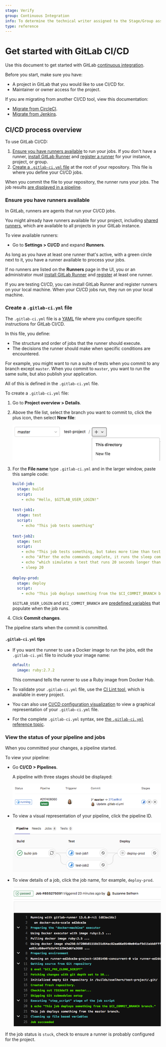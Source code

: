 ```yaml
---
stage: Verify
group: Continuous Integration
info: To determine the technical writer assigned to the Stage/Group associated with this page, see https://about.gitlab.com/handbook/engineering/ux/technical-writing/#assignments
type: reference
---
```


# Get started with GitLab CI/CD

Use this document to get started with
GitLab [continuous integration](https://about.gitlab.com/stages-devops-lifecycle/continuous-integration/).

Before you start, make sure you have:

- A project in GitLab that you would like to use CI/CD for.
- Maintainer or owner access for the project.

If you are migrating from another CI/CD tool, view this documentation:

- [Migrate from CircleCI](../migration/circleci.md).
- [Migrate from Jenkins](../migration/jenkins.md).

## CI/CD process overview

To use GitLab CI/CD:

1. [Ensure you have runners available](#ensure-you-have-runners-available) to run your jobs.
   If you don't have a runner, [install GitLab Runner](https://docs.gitlab.com/runner/install/)
   and [register a runner](https://docs.gitlab.com/runner/register/) for your instance, project, or group.
1. [Create a `.gitlab-ci.yml` file](#create-a-gitlab-ciyml-file)
   at the root of your repository. This file is where you define your CI/CD jobs.

When you commit the file to your repository, the runner runs your jobs.
The job results [are displayed in a pipeline](#view-the-status-of-your-pipeline-and-jobs).

### Ensure you have runners available

In GitLab, runners are agents that run your CI/CD jobs.

You might already have runners available for your project, including
[shared runners](../runners/README.md#shared-runners), which are
available to all projects in your GitLab instance.

To view available runners:

- Go to **Settings > CI/CD** and expand **Runners**.

As long as you have at least one runner that's active, with a green circle next to it,
you have a runner available to process your jobs.

If no runners are listed on the **Runners** page in the UI, you or an administrator
must [install GitLab Runner](https://docs.gitlab.com/runner/install/) and
[register](https://docs.gitlab.com/runner/register/) at least one runner.

If you are testing CI/CD, you can install GitLab Runner and register runners on your local machine.
When your CI/CD jobs run, they run on your local machine.

### Create a `.gitlab-ci.yml` file

The `.gitlab-ci.yml` file is a [YAML](https://en.wikipedia.org/wiki/YAML) file where
you configure specific instructions for GitLab CI/CD.

In this file, you define:

- The structure and order of jobs that the runner should execute.
- The decisions the runner should make when specific conditions are encountered.

For example, you might want to run a suite of tests when you commit to
any branch except `master`. When you commit to `master`, you want
to run the same suite, but also publish your application.

All of this is defined in the `.gitlab-ci.yml` file.

To create a `.gitlab-ci.yml` file:

1. Go to **Project overview > Details**.
1. Above the file list, select the branch you want to commit to,
   click the plus icon, then select **New file**:

   ![New file](img/new_file_v13_6.png)

1. For the **File name** type `.gitlab-ci.yml` and in the larger window,
   paste this sample code:

   ```yaml
   build-job:
     stage: build
     script:
       - echo "Hello, $GITLAB_USER_LOGIN!"

   test-job1:
     stage: test
     script:
       - echo "This job tests something"

   test-job2:
     stage: test
     script:
       - echo "This job tests something, but takes more time than test-job1."
       - echo "After the echo commands complete, it runs the sleep command for 20 seconds"
       - echo "which simulates a test that runs 20 seconds longer than test-job1"
       - sleep 20

   deploy-prod:
     stage: deploy
     script:
       - echo "This job deploys something from the $CI_COMMIT_BRANCH branch."
   ```

   `$GITLAB_USER_LOGIN` and `$CI_COMMIT_BRANCH` are
   [predefined variables](../variables/predefined_variables.md)
   that populate when the job runs.

1. Click **Commit changes**.

The pipeline starts when the commit is committed.

#### `.gitlab-ci.yml` tips

- If you want the runner to use a Docker image to run the jobs, edit the `.gitlab-ci.yml` file
  to include your image name:

  ```yaml
  default:
    image: ruby:2.7.2
  ```

  This command tells the runner to use a Ruby image from Docker Hub.

- To validate your `.gitlab-ci.yml` file, use the
  [CI Lint tool](../lint.md), which is available in every project.
- You can also use [CI/CD configuration visualization](../yaml/visualization.md) to
  view a graphical representation of your `.gitlab-ci.yml` file.
- For the complete `.gitlab-ci.yml` syntax, see
  [the `.gitlab-ci.yml` reference topic](../yaml/README.md).

### View the status of your pipeline and jobs

When you committed your changes, a pipeline started.

To view your pipeline:

- Go **CI/CD > Pipelines**.

  A pipeline with three stages should be displayed:

  ![Three stages](img/three_stages_v13_6.png)

- To view a visual representation of your pipeline, click the pipeline ID.

  ![Pipeline graph](img/pipeline_graph_v13_6.png)

- To view details of a job, click the job name, for example, `deploy-prod`.

  ![Job details](img/job_details_v13_6.png)

If the job status is `stuck`, check to ensure a runner is probably configured for the project.
